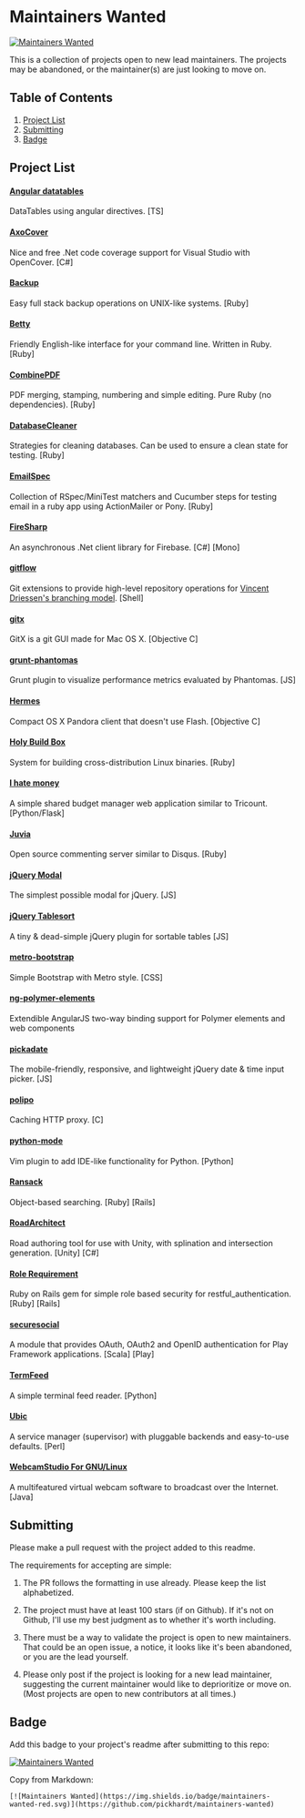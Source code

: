 # Maintainers Wanted

[![Maintainers Wanted](https://img.shields.io/badge/maintainers-wanted-red.svg)](https://github.com/pickhardt/maintainers-wanted)

This is a collection of projects open to new lead maintainers. The projects may be abandoned, or the maintainer(s) are just looking to move on.

## Table of Contents
1. [Project List](#project-list)
2. [Submitting](#submitting)
3. [Badge](#badge)

## Project List

#### [Angular datatables](https://github.com/l-lin/angular-datatables)
DataTables using angular directives. [TS]

#### [AxoCover](https://github.com/axodox/AxoCover)
Nice and free .Net code coverage support for Visual Studio with OpenCover. [C#]

#### [Backup](https://github.com/backup/backup)
Easy full stack backup operations on UNIX-like systems. [Ruby]

#### [Betty](https://github.com/pickhardt/betty)
Friendly English-like interface for your command line. Written in Ruby. [Ruby]

#### [CombinePDF](https://github.com/boazsegev/combine_pdf)
PDF merging, stamping, numbering and simple editing. Pure Ruby (no dependencies). [Ruby]

#### [DatabaseCleaner](https://github.com/DatabaseCleaner/database_cleaner)
Strategies for cleaning databases. Can be used to ensure a clean state for testing. [Ruby]

#### [EmailSpec](https://github.com/email-spec/email-spec/)
Collection of RSpec/MiniTest matchers and Cucumber steps for testing email in a ruby app using ActionMailer or Pony. [Ruby]

#### [FireSharp](https://github.com/ziyasal/FireSharp)
An asynchronous .Net client library for Firebase. [C#] [Mono]

#### [gitflow](https://github.com/nvie/gitflow)
Git extensions to provide high-level repository operations for [Vincent Driessen's branching model](http://nvie.com/posts/a-successful-git-branching-model/). [Shell]

#### [gitx](https://github.com/pieter/gitx)
GitX is a git GUI made for Mac OS X. [Objective C]

#### [grunt-phantomas](https://github.com/stefanjudis/grunt-phantomas)
Grunt plugin to visualize performance metrics evaluated by Phantomas. [JS]

#### [Hermes](https://github.com/HermesApp/Hermes)
Compact OS X Pandora client that doesn't use Flash. [Objective C]

#### [Holy Build Box](https://github.com/phusion/holy-build-box/)
System for building cross-distribution Linux binaries. [Ruby] 

#### [I hate money](https://github.com/spiral-project/ihatemoney)
A simple shared budget manager web application similar to Tricount. [Python/Flask] 

#### [Juvia](https://github.com/phusion/juvia)
Open source commenting server similar to Disqus. [Ruby] 

#### [jQuery Modal](https://github.com/kylefox/jquery-modal)
The simplest possible modal for jQuery. [JS]

#### [jQuery Tablesort](https://github.com/kylefox/jquery-tablesort)
A tiny & dead-simple jQuery plugin for sortable tables [JS]

#### [metro-bootstrap](https://github.com/TalksLab/metro-bootstrap)
Simple Bootstrap with Metro style. [CSS]

#### [ng-polymer-elements](https://github.com/GabiAxel/ng-polymer-elements)
Extendible AngularJS two-way binding support for Polymer elements and web components

#### [pickadate](https://github.com/amsul/pickadate.js)
The mobile-friendly, responsive, and lightweight jQuery date & time input picker. [JS]

#### [polipo](https://github.com/jech/polipo)
Caching HTTP proxy. [C]

#### [python-mode](https://github.com/klen/python-mode)
Vim plugin to add IDE-like functionality for Python. [Python]

#### [Ransack](https://github.com/activerecord-hackery/ransack)
Object-based searching. [Ruby] [Rails]

#### [RoadArchitect](https://github.com/MicroGSD/RoadArchitect)
Road authoring tool for use with Unity, with splination and intersection generation. [Unity] [C#]

#### [Role Requirement](https://github.com/timcharper/role_requirement)
Ruby on Rails gem for simple role based security for restful_authentication. [Ruby] [Rails]

#### [securesocial](https://github.com/jaliss/securesocial)
A module that provides OAuth, OAuth2 and OpenID authentication for Play Framework applications. [Scala] [Play]

#### [TermFeed](https://github.com/iamaziz/TermFeed)
A simple terminal feed reader. [Python]

#### [Ubic](https://github.com/berekuk/Ubic)
A service manager (supervisor) with pluggable backends and easy-to-use defaults. [Perl]

#### [WebcamStudio For GNU/Linux](https://sourceforge.net/projects/webcamstudio/)
A multifeatured virtual webcam software to broadcast over the Internet. [Java]

## Submitting

Please make a pull request with the project added to this readme.

The requirements for accepting are simple:

1. The PR follows the formatting in use already. Please keep the list alphabetized.

2. The project must have at least 100 stars (if on Github). If it's not on Github, I'll use my best judgment as to whether it's worth including.

3. There must be a way to validate the project is open to new maintainers. That could be an open issue, a notice, it looks like it's been abandoned, or you are the lead yourself.

4. Please only post if the project is looking for a new lead maintainer, suggesting the current maintainer would like to deprioritize or move on. (Most projects are open to new contributors at all times.)

## Badge

Add this badge to your project's readme after submitting to this repo:

[![Maintainers Wanted](https://img.shields.io/badge/maintainers-wanted-red.svg)](https://github.com/pickhardt/maintainers-wanted)

Copy from Markdown:

```
[![Maintainers Wanted](https://img.shields.io/badge/maintainers-wanted-red.svg)](https://github.com/pickhardt/maintainers-wanted)
```
